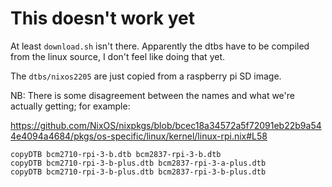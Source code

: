 # This doesn't work yet

At least `download.sh` isn't there. Apparently the dtbs have to be compiled
from the linux source, I don't feel like doing that yet.

The `dtbs/nixos2205` are just copied from a raspberry pi SD image.

NB: There is some disagreement between the names and what we're actually
getting; for example:

<https://github.com/NixOS/nixpkgs/blob/bcec18a34572a5f72091eb22b9a544e4094a4684/pkgs/os-specific/linux/kernel/linux-rpi.nix#L58>

```
copyDTB bcm2710-rpi-3-b.dtb bcm2837-rpi-3-b.dtb
copyDTB bcm2710-rpi-3-b-plus.dtb bcm2837-rpi-3-a-plus.dtb
copyDTB bcm2710-rpi-3-b-plus.dtb bcm2837-rpi-3-b-plus.dtb
```

